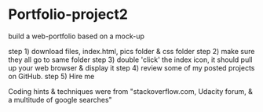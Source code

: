 # Portfolio-project2
build a web-portfolio based on a mock-up

step 1) download files, index.html, pics folder & css folder
step 2) make sure they all go to same folder
step 3) double 'click' the index icon, it should pull up your web browser & display it
step 4) review some of my posted projects on GitHub.
step 5) Hire me

Coding hints & techniques were from "stackoverflow.com, Udacity forum, & a multitude of google searches"

